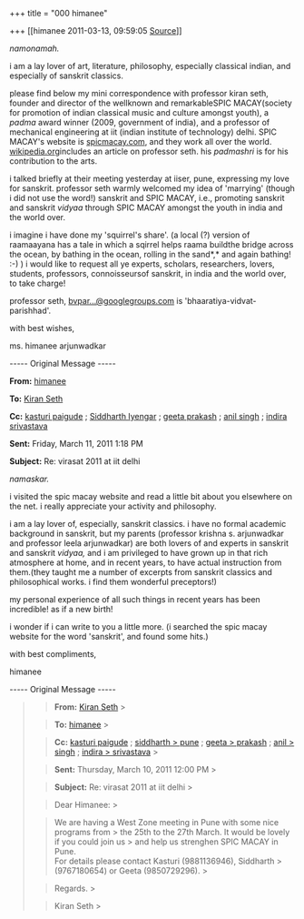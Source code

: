 +++
title = "000 himanee"

+++
[[himanee	2011-03-13, 09:59:05 [Source](https://groups.google.com/g/bvparishat/c/Fmmqr0ER5rw)]]



*namonamah.*



i am a lay lover of art, literature, philosophy, especially classical indian, and especially of sanskrit classics.



please find below my mini correspondence with professor kiran seth, founder and director of the wellknown and remarkableSPIC MACAY(society for promotion of indian classical music and culture amongst youth), a *padma* award winner (2009, government of india), and a professor of mechanical engineering at iit (indian institute of technology) delhi. SPIC MACAY's website is [spicmacay.com](http://spicmacay.com), and they work all over the world. [wikipedia.org](http://wikipedia.org)includes an article on professor seth. his *padmashri* is for his contribution to the arts.



i talked briefly at their meeting yesterday at iiser, pune, expressing my love for sanskrit. professor seth warmly welcomed my idea of 'marrying' (though i did not use the word!) sanskrit and SPIC MACAY, i.e., promoting sanskrit and sanskrit *vidyaa* through SPIC MACAY amongst the youth in india and the world over.



i imagine i have done my 'squirrel's share'. (a local (?) version of raamaayana has a tale in which a sqirrel helps raama buildthe bridge across the ocean, by bathing in the ocean, rolling in the sand*,* and again bathing! :-) ) i would like to request all ye experts, scholars, researchers, lovers, students, professors, connoisseursof sanskrit, in india and the world over, to take charge!



professor seth, [bvpar...@googlegroups.com]() is 'bhaaratiya-vidvat-parishhad'.



with best wishes,

ms. himanee arjunwadkar



----- Original Message -----

**From:** [himanee]( "himanee.arjunwadkar@gmail.com")

**To:** [Kiran Seth]( "kiranseth99@gmail.com")

**Cc:** [kasturi paigude]( "paigude.kasturi@gmail.com") ; [Siddharth Iyengar]( "iyengar.siddharth@gmail.com") ; [geeta prakash]( "geeta.prakash1@gmail.com") ; [anil singh]( "anil9304@yahoo.com") ; [indira srivastava]( "srivastava_indira@hotmail.com")

**Sent:** Friday, March 11, 2011 1:18 PM

**Subject:** Re: virasat 2011 at iit delhi

  

*namaskar.*



i visited the spic macay website and read a little bit about you elsewhere on the net. i really appreciate your activity and philosophy.



i am a lay lover of, especially, sanskrit classics. i have no formal academic background in sanskrit, but my parents (professor krishna s. arjunwadkar and professor leela arjunwadkar) are both lovers of and experts in sanskrit and sanskrit *vidyaa,* and i am privileged to have grown up in that rich atmosphere at home, and in recent years, to have actual instruction from them.(they taught me a number of excerpts from sanskrit classics and philosophical works. i find them wonderful preceptors!)



my personal experience of all such things in recent years has been incredible! as if a new birth!



i wonder if i can write to you a little more. (i searched the spic macay website for the word 'sanskrit', and found some hits.)



with best compliments,

himanee



----- Original Message -----

> 
> > **From:** [Kiran Seth]( "kiranseth99@gmail.com") >
> 
> > 
> > **To:** [himanee]( "himanee.arjunwadkar@gmail.com") >
> 
> > 
> > **Cc:** [kasturi paigude]( "paigude.kasturi@gmail.com") ; [siddharth > pune]( "iyengar.siddharth@gmail.com") ; [geeta > prakash]( "geeta.prakash1@gmail.com") ; [anil > singh]( "anil9304@yahoo.com") ; [indira > srivastava]( "srivastava_indira@hotmail.com") >
> 
> > 
> > **Sent:** Thursday, March 10, 2011 12:00 PM >
> 
> > 
> > **Subject:** Re: virasat 2011 at iit delhi >
> 
> > 
> >   
> > 
> > 
> > Dear Himanee: >
> 
> > 
> > We are having a West Zone meeting in Pune with some nice programs from > the 25th to the 27th March. It would be lovely if you could join us > and help us strenghen SPIC MACAY in Pune.  
> For details please contact Kasturi (9881136946), Siddharth > (9767180654) or Geeta (9850729296). >
> 
> > 
> > Regards. >
> 
> > 
> > Kiran Seth >
> 

